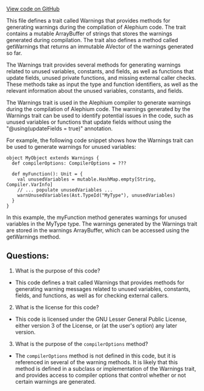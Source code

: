 [View code on GitHub](https://github.com/oxygenium/oxygenium/ralph/src/main/scala/org/oxygenium/ralph/Warnings.scala)

This file defines a trait called Warnings that provides methods for generating warnings during the compilation of Alephium code. The trait contains a mutable ArrayBuffer of strings that stores the warnings generated during compilation. The trait also defines a method called getWarnings that returns an immutable AVector of the warnings generated so far.

The Warnings trait provides several methods for generating warnings related to unused variables, constants, and fields, as well as functions that update fields, unused private functions, and missing external caller checks. These methods take as input the type and function identifiers, as well as the relevant information about the unused variables, constants, and fields.

The Warnings trait is used in the Alephium compiler to generate warnings during the compilation of Alephium code. The warnings generated by the Warnings trait can be used to identify potential issues in the code, such as unused variables or functions that update fields without using the "@using(updateFields = true)" annotation.

For example, the following code snippet shows how the Warnings trait can be used to generate warnings for unused variables:

```
object MyObject extends Warnings {
  def compilerOptions: CompilerOptions = ???

  def myFunction(): Unit = {
    val unusedVariables = mutable.HashMap.empty[String, Compiler.VarInfo]
    // ... populate unusedVariables ...
    warnUnusedVariables(Ast.TypeId("MyType"), unusedVariables)
  }
}
```

In this example, the myFunction method generates warnings for unused variables in the MyType type. The warnings generated by the Warnings trait are stored in the warnings ArrayBuffer, which can be accessed using the getWarnings method.
## Questions: 
 1. What is the purpose of this code?
- This code defines a trait called Warnings that provides methods for generating warning messages related to unused variables, constants, fields, and functions, as well as for checking external callers.

2. What is the license for this code?
- This code is licensed under the GNU Lesser General Public License, either version 3 of the License, or (at the user's option) any later version.

3. What is the purpose of the `compilerOptions` method?
- The `compilerOptions` method is not defined in this code, but it is referenced in several of the warning methods. It is likely that this method is defined in a subclass or implementation of the Warnings trait, and provides access to compiler options that control whether or not certain warnings are generated.
